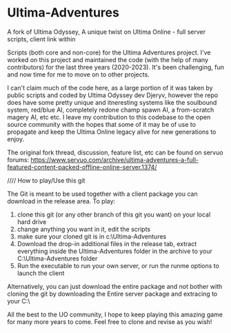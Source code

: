 # Ultima-Adventures
A fork of Ultima Odyssey, A unique twist on Ultima Online - full server scripts, client link within

Scripts (both core and non-core) for the Ultima Adventures project.  I've worked on this project and maintained the code (with the help of many contributors) for the last three years (2020-2023).  It's been challenging, fun and now time for me to move on to other projects. 

I can't claim much of the code here, as a large portion of it was taken by public scripts and coded by Ultima Odyssey dev Djeryv, however the repo does have some pretty unique and itneresting systems like the soulbound system, red/blue AI, completely redone champ spawn AI, a from-scratch magery AI, etc etc.  I leave my contribution to this codebase to the open source community with the hopes that some of it may be of use to propagate and keep the Ultima Online legacy alive for new generations to enjoy.

The original fork thread, discussion, feature list, etc can be found on servuo forums:  https://www.servuo.com/archive/ultima-adventures-a-full-featured-content-packed-offline-online-server.1374/

////
How to play/Use this git

The Git is meant to be used together with a client package you can download in the release area.  To play:

1. clone this git (or any other branch of this git you want) on your local hard drive
2. change anything you want in it, edit the scripts
3. make sure your cloned git is in c:\Ultima-Adventures
4. Download the drop-in additional files in the release tab, extract everything inside the Ultima-Adventures folder in the archive to your C:\Ultima-Adventures folder
5. Run the executable to run your own server, or run the runme options to launch the client

Alternatively, you can just download the entire package and not bother with cloning the git by downloading the Entire server package and extracing to your C:\

All the best to the UO community, I hope to keep playing this amazing game for many more years to come.  Feel free to clone and revise as you wish!
